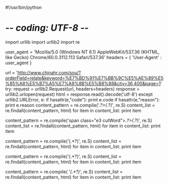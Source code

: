 #!/usr/bin/python
# -*- coding: UTF-8 -*-
import urllib
import urllib2
import re



user_agent = 'Mozilla/5.0 (Windows NT 6.1) AppleWebKit/537.36 (KHTML, like Gecko) Chrome/60.0.3112.113 Safari/537.36'
headers = { 'User-Agent' : user_agent }
 

url = 'http://www.chinahr.com/sou/?orderField=relate&keyword=%E7%BD%91%E7%BB%9C%E5%AE%89%E5%85%A8%E5%B7%A5%E7%A8%8B%E5%B8%88&city=36,400&page=1'
try:
    request = urllib2.Request(url, headers=headers)
    response = urllib2.urlopen(request)
    html = response.read().decode('utf-8')
except urllib2.URLError, e:
    if hasattr(e,"code"):
        print e.code
    if hasattr(e,"reason"):
        print e.reason
content_pattern = re.compile('<span class="e1">.*?>(.*?)</a>', re.S)
content_list = re.findall(content_pattern, html)
for item in content_list:
    print item

content_pattern = re.compile('span class="e3 cutWord">.*?>(.*?)</a>', re.S)
content_list = re.findall(content_pattern, html)
for item in content_list:
    print item

content_pattern = re.compile('<span class="e1" title = "">(.*?)</span>', re.S)
content_list = re.findall(content_pattern, html)
for item in content_list:
    print item

content_pattern = re.compile('<span class="e2">(.*?)</span>', re.S)
content_list = re.findall(content_pattern, html)
for item in content_list:
    print item

content_pattern = re.compile( '<em>(.*?)</em>', re.S)
content_list = re.findall(content_pattern, html)
for item in content_list:
    print item
